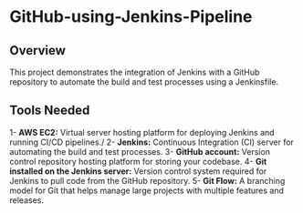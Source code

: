 # GitHub-using-Jenkins-Pipeline
## Overview
This project demonstrates the integration of Jenkins with a GitHub repository to automate the build and test processes using a Jenkinsfile.

## Tools Needed
1- **AWS EC2:** Virtual server hosting platform for deploying Jenkins and running CI/CD pipelines./
2- **Jenkins:** Continuous Integration (CI) server for automating the build and test processes.
3- **GitHub account:** Version control repository hosting platform for storing your codebase.
4- **Git installed on the Jenkins server:** Version control system required for Jenkins to pull code from the GitHub repository.
5- **Git Flow:** A branching model for Git that helps manage large projects with multiple features and releases.





